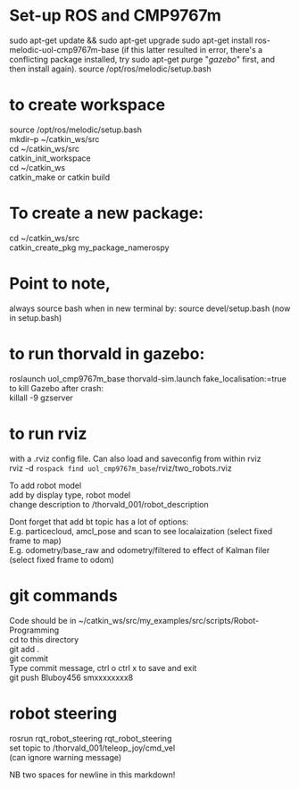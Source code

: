 # Set-up ROS and CMP9767m

sudo apt-get update && sudo apt-get upgrade
sudo apt-get install ros-melodic-uol-cmp9767m-base 
(if this latter resulted in error, there's a conflicting package installed, try sudo apt-get purge "*gazebo*" first, and then install again). 
source /opt/ros/melodic/setup.bash


# to create workspace
source /opt/ros/melodic/setup.bash  
mkdir–p ~/catkin_ws/src  
cd ~/catkin_ws/src  
catkin_init_workspace  
cd ~/catkin_ws  
catkin_make or catkin build  

# To create a new package:
cd ~/catkin_ws/src  
catkin_create_pkg my_package_namerospy  

# Point to note, 
always source bash when in new terminal by: 
source devel/setup.bash  (now in setup.bash)

# to run thorvald in gazebo:
roslaunch uol_cmp9767m_base thorvald-sim.launch fake_localisation:=true  
to kill Gazebo after crash:  
killall -9 gzserver  

# to run rviz
with a .rviz config file.  Can also load and saveconfig from within rviz  
rviz -d `rospack find uol_cmp9767m_base`/rviz/two_robots.rviz  

To add robot model  
add by display type, robot model  
change description to /thorvald_001/robot_description  

Dont forget that add bt topic has a lot of options:  
E.g.  particecloud, amcl_pose and scan to see localaization (select fixed frame to map)  
E.g. odometry/base_raw and odometry/filtered to effect of Kalman filer (select fixed frame to odom)




# git commands
Code should be in ~/catkin_ws/src/my_examples/src/scripts/Robot-Programming  
cd to this directory  
git add .  
git commit  
Type commit message, ctrl o ctrl x to save and exit  
git push Bluboy456  smxxxxxxxx8  

# robot steering 
rosrun rqt_robot_steering rqt_robot_steering  
set topic to /thorvald_001/teleop_joy/cmd_vel  
(can ignore warning message)  

  
NB two spaces for newline in this markdown!  
